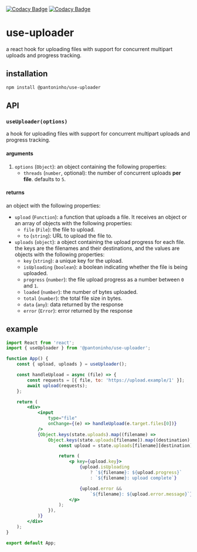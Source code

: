 [![Codacy Badge](https://app.codacy.com/project/badge/Grade/3c3d99235106488c8fc1294baa609fa8)](https://app.codacy.com/gh/pantoninho/use-uploader/dashboard?utm_source=gh&utm_medium=referral&utm_content=&utm_campaign=Badge_grade)
[![Codacy Badge](https://app.codacy.com/project/badge/Coverage/3c3d99235106488c8fc1294baa609fa8)](https://app.codacy.com/gh/pantoninho/use-uploader/dashboard?utm_source=gh&utm_medium=referral&utm_content=&utm_campaign=Badge_coverage)

# use-uploader

a react hook for uploading files with support for concurrent multipart uploads and progress tracking.

## installation

```sh
npm install @pantoninho/use-uploader
```

## API

### `useUploader(options)`

a hook for uploading files with support for concurrent multipart uploads and progress tracking.

#### arguments

1. `options` (`Object`): an object containing the following properties:
    - `threads` (`number`, optional): the number of concurrent uploads **per file**. defaults to `5`.

#### returns

an object with the following properties:

-   `upload` (`Function`): a function that uploads a file. It receives an object or an array of objects with the following properties:
    - `file` (`File`): the file to upload.
    - `to` (`string`): URL to upload the file to.
-   `uploads` (`object`): a object containing the upload progress for each file. the keys are the filenames and their destinations, and the values are objects with the following properties:
    - `key` (`string`): a unique key for the upload.
    -   `isUploading` (`boolean`): a boolean indicating whether the file is being uploaded.
    -   `progress` (`number`): the file upload progress as a number between `0` and `1`.
    - `loaded` (`number`): the number of bytes uploaded.
    - `total` (`number`): the total file size in bytes.
    - `data` (`any`): data returned by the response
    -   `error` (`Error`): error returned by the response

## example

```jsx
import React from 'react';
import { useUploader } from '@pantoninho/use-uploader';

function App() {
    const { upload, uploads } = useUploader();

    const handleUpload = async (file) => {
        const requests = [{ file, to: 'https://upload.example/1' }];
        await upload(requests);
    };

    return (
        <div>
            <input
                type="file"
                onChange={(e) => handleUpload(e.target.files[0])}
            />
            {Object.keys(state.uploads).map((filename) =>
                Object.keys(state.uploads[filename]).map((destination) => {
                    const upload = state.uploads[filename][destination];

                    return (
                        <p key={upload.key}>
                            {upload.isUploading
                                ? `${filename}: ${upload.progress}`
                                : `${filename}: upload complete`}

                            {upload.error &&
                                `${filename}: ${upload.error.message}`}
                        </p>
                    );
                }),
            )}
        </div>
    );
}

export default App;
```
